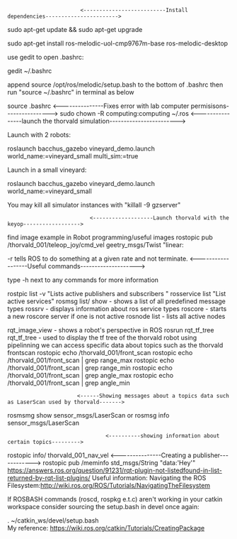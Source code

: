 
                           <--------------------------Install dependencies----------------------->

sudo apt-get update && sudo apt-get upgrade


sudo apt-get install ros-melodic-uol-cmp9767m-base ros-melodic-desktop

use gedit to open .bashrc:

gedit ~/.bashrc

append source /opt/ros/melodic/setup.bash to the bottom of .bashrc
then run "source ~/.bashrc" in terminal as below

source .bashrc
                           <---------------Fixes error with lab computer permisisons---------------->
sudo chown -R computing:computing ~/.ros
                            <----------------launch the thorvald simulation------------------------>

Launch with 2 robots:

roslaunch bacchus_gazebo vineyard_demo.launch world_name:=vineyard_small multi_sim:=true

Launch in a small vineyard:

roslaunch bacchus_gazebo vineyard_demo.launch world_name:=vineyard_small

You may kill all simulator instances with "killall -9 gzserver"

                              <-------------------Launch thorvald with the keyop------------------>

find image example in Robot programming/useful images
rostopic pub /thorvald_001/teleop_joy/cmd_vel geetry_msgs/Twist "linear:

-r tells ROS to do something at a given rate and not terminate.
                                    <------------------Useful commands-------------------->

type -h next to any commands for more information

rostpic list -v "Lists active publishers and subscribers "
rosservice list "List active services"
rosmsg list/ show - shows a list of all predefined message types 
rossrv - displays information about ros service types
roscore -  starts a new roscore server if one is not active
rosnode list - lists all active nodes

rqt_image_view - shows a robot's perspective in ROS
rosrun rqt_tf_tree rqt_tf_tree - used to display the tf tree of the thorvald robot
using pipelinning we can access specific data about topics such as the thorvald frontscan
rostopic echo /thorvald_001/front_scan
rostopic echo /thorvald_001/front_scan | grep range_max
rostopic echo /thorvald_001/front_scan | grep range_min
rostopic echo /thorvald_001/front_scan | grep angle_max
rostopic echo /thorvald_001/front_scan | grep angle_min

                          <------Showing messages about a topics data such as LaserScan used by thorvald------->
rosmsmg show sensor_msgs/LaserScan or rosmsg info sensor_msgs/LaserScan

                                   <----------showing information about certain topics--------->
rostopic info/ thorvald_001_nav_vel
                                     <---------------Creating a publisher------------>
  rostopic pub /meminfo std_msgs/String "data:'Hey'"
<If you get issues with rqt_launchtree this webpage can help>
  https://answers.ros.org/question/91231/rqt-plugin-not-listedfound-in-list-returned-by-rqt-list-plugins/
Useful information:
Navigating the ROS Filesystem:http://wiki.ros.org/ROS/Tutorials/NavigatingTheFilesystem

If ROSBASH commands (roscd, rospkg e.t.c) aren't working in your catkin workspace consider sourcing the setup.bash in devel once again:
  
. ~/catkin_ws/devel/setup.bash  
My reference: https://wiki.ros.org/catkin/Tutorials/CreatingPackage
